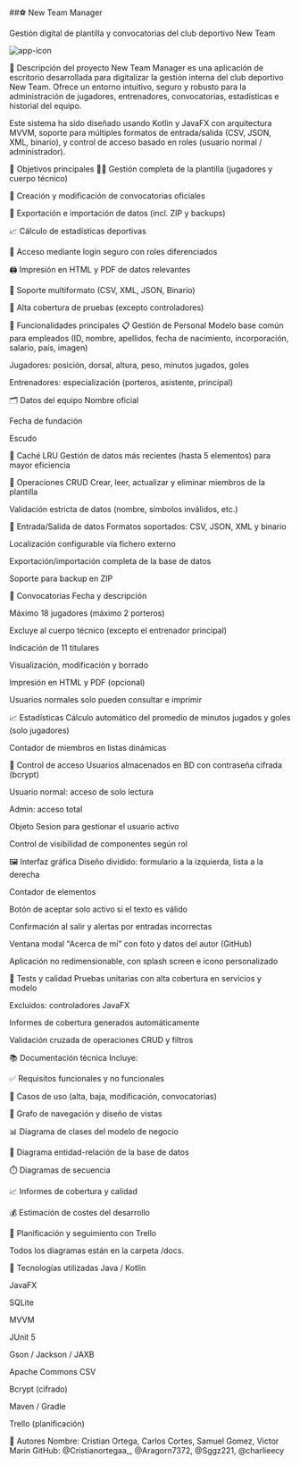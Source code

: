 ##⚽ New Team Manager

Gestión digital de plantilla y convocatorias del club deportivo New Team

![app-icon](https://github.com/user-attachments/assets/a8527b0f-5b5c-45f6-9c88-1d0fc65f5341)



📝 Descripción del proyecto
New Team Manager es una aplicación de escritorio desarrollada para digitalizar la gestión interna del club deportivo New Team. Ofrece un entorno intuitivo, seguro y robusto para la administración de jugadores, entrenadores, convocatorias, estadísticas e historial del equipo.

Este sistema ha sido diseñado usando Kotlin y JavaFX con arquitectura MVVM, soporte para múltiples formatos de entrada/salida (CSV, JSON, XML, binario), y control de acceso basado en roles (usuario normal / administrador).

🎯 Objetivos principales
🧑‍💼 Gestión completa de la plantilla (jugadores y cuerpo técnico)

📅 Creación y modificación de convocatorias oficiales

🧾 Exportación e importación de datos (incl. ZIP y backups)

📈 Cálculo de estadísticas deportivas

🔐 Acceso mediante login seguro con roles diferenciados

🖨️ Impresión en HTML y PDF de datos relevantes

📂 Soporte multiformato (CSV, XML, JSON, Binario)

🧪 Alta cobertura de pruebas (excepto controladores)

🧩 Funcionalidades principales
📋 Gestión de Personal
Modelo base común para empleados (ID, nombre, apellidos, fecha de nacimiento, incorporación, salario, país, imagen)

Jugadores: posición, dorsal, altura, peso, minutos jugados, goles

Entrenadores: especialización (porteros, asistente, principal)

🗂️ Datos del equipo
Nombre oficial

Fecha de fundación

Escudo 

🧠 Caché LRU
Gestión de datos más recientes (hasta 5 elementos) para mayor eficiencia

🔄 Operaciones CRUD
Crear, leer, actualizar y eliminar miembros de la plantilla

Validación estricta de datos (nombre, símbolos inválidos, etc.)

📁 Entrada/Salida de datos
Formatos soportados: CSV, JSON, XML y binario

Localización configurable vía fichero externo

Exportación/importación completa de la base de datos

Soporte para backup en ZIP

🧾 Convocatorias
Fecha y descripción

Máximo 18 jugadores (máximo 2 porteros)

Excluye al cuerpo técnico (excepto el entrenador principal)

Indicación de 11 titulares

Visualización, modificación y borrado

Impresión en HTML y PDF (opcional)

Usuarios normales solo pueden consultar e imprimir

📈 Estadísticas
Cálculo automático del promedio de minutos jugados y goles (solo jugadores)

Contador de miembros en listas dinámicas

👥 Control de acceso
Usuarios almacenados en BD con contraseña cifrada (bcrypt)

Usuario normal: acceso de solo lectura

Admin: acceso total

Objeto Sesion para gestionar el usuario activo

Control de visibilidad de componentes según rol

🖼️ Interfaz gráfica
Diseño dividido: formulario a la izquierda, lista a la derecha

Contador de elementos

Botón de aceptar solo activo si el texto es válido

Confirmación al salir y alertas por entradas incorrectas

Ventana modal "Acerca de mí" con foto y datos del autor (GitHub)

Aplicación no redimensionable, con splash screen e ícono personalizado

🧪 Tests y calidad
Pruebas unitarias con alta cobertura en servicios y modelo

Excluidos: controladores JavaFX

Informes de cobertura generados automáticamente

Validación cruzada de operaciones CRUD y filtros

📚 Documentación técnica
Incluye:

✅ Requisitos funcionales y no funcionales

📄 Casos de uso (alta, baja, modificación, convocatorias)

🧭 Grafo de navegación y diseño de vistas

📊 Diagrama de clases del modelo de negocio

🧱 Diagrama entidad-relación de la base de datos

⏱️ Diagramas de secuencia

📈 Informes de cobertura y calidad

💰 Estimación de costes del desarrollo

📆 Planificación y seguimiento con Trello

Todos los diagramas están en la carpeta /docs.

📌 Tecnologías utilizadas
Java / Kotlin

JavaFX

SQLite

MVVM

JUnit 5

Gson / Jackson / JAXB

Apache Commons CSV

Bcrypt (cifrado)

Maven / Gradle

Trello (planificación)

👤 Autores
Nombre: Cristian Ortega, Carlos Cortes, Samuel Gomez, Victor Marin
GitHub: @Cristianortegaa_, @Aragorn7372, @Sggz221, @charlieecy
